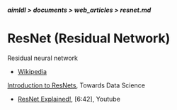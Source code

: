 ##### aimldl > documents > web_articles > resnet.md

# ResNet (Residual Network)

Residual neural network
* [Wikipedia](https://en.wikipedia.org/wiki/Residual_neural_network)

[Introduction to ResNets](https://towardsdatascience.com/introduction-to-resnets-c0a830a288a4), Towards Data Science
* [ResNet Explained!](https://youtu.be/sAzL4XMke80), [6:42], Youtube
